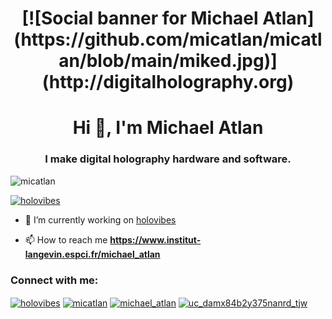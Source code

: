 <h1 align="center">[![Social banner for Michael Atlan](https://github.com/micatlan/micatlan/blob/main/miked.jpg)](http://digitalholography.org)</h1>

<h1 align="center">Hi 👋, I'm Michael Atlan</h1>
<h3 align="center">I make digital holography hardware and software.</h3>

<p align="left"> <img src="https://komarev.com/ghpvc/?username=micatlan&label=Profile%20views&color=0e75b6&style=flat" alt="micatlan" /> </p>

<p align="left"> <a href="https://twitter.com/holovibes" target="blank"><img src="https://img.shields.io/twitter/follow/holovibes?logo=twitter&style=for-the-badge" alt="holovibes" /></a> </p>

- 🔭 I’m currently working on [holovibes](www.holovibes.com)

- 📫 How to reach me **https://www.institut-langevin.espci.fr/michael_atlan**

<h3 align="left">Connect with me:</h3>
<p align="left">
<a href="https://twitter.com/holovibes" target="blank"><img align="center" src="https://raw.githubusercontent.com/rahuldkjain/github-profile-readme-generator/neutral-icons/src/images/icons/Social/twitter.svg" alt="holovibes" height="30" width="40" /></a>
<a href="https://linkedin.com/in/micatlan" target="blank"><img align="center" src="https://raw.githubusercontent.com/rahuldkjain/github-profile-readme-generator/neutral-icons/src/images/icons/Social/linked-in-alt.svg" alt="micatlan" height="30" width="40" /></a>
<a href="https://instagram.com/michael_atlan" target="blank"><img align="center" src="https://raw.githubusercontent.com/rahuldkjain/github-profile-readme-generator/neutral-icons/src/images/icons/Social/instagram.svg" alt="michael_atlan" height="30" width="40" /></a>
<a href="https://www.youtube.com/c/uc_damx84b2y375nanrd_tjw" target="blank"><img align="center" src="https://raw.githubusercontent.com/rahuldkjain/github-profile-readme-generator/neutral-icons/src/images/icons/Social/youtube.svg" alt="uc_damx84b2y375nanrd_tjw" height="30" width="40" /></a>
</p>

